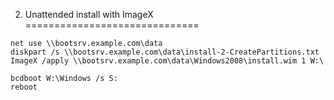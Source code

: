 2. Unattended install with ImageX
==============================

```
net use \\bootsrv.example.com\data
diskpart /s \\bootsrv.example.com\data\install-2-CreatePartitions.txt
ImageX /apply \\bootsrv.example.com\data\Windows2008\install.wim 1 W:\

bcdboot W:\Windows /s S:
reboot
```


